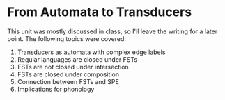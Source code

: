 # From Automata to Transducers

This unit was mostly discussed in class, so I'll leave the writing for a later point.
The following topics were covered:

1. Transducers as automata with complex edge labels
1. Regular languages are closed under FSTs
1. FSTs are not closed under intersection
1. FSTs are closed under composition
1. Connection between FSTs and SPE
1. Implications for phonology
